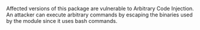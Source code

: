 Affected versions of this package are vulnerable to Arbitrary Code Injection. An attacker can execute arbitrary commands by escaping the binaries used by the module since it uses bash commands.
